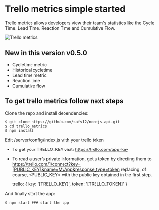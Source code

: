 # Trello metrics simple started
Trello metrics allows developers view their team's statistics like the Cycle Time, Lead Time, Reaction Time and Cumulative Flow.

![Trello metrics](https://raw.githubusercontent.com/safv12/trello-metrics/master/cap1.png)

## New in this version v0.5.0

 - Cycletime metric
 - Historical cycletime
 - Lead time metric
 - Reaction time
 - Cumulative flow


## To get trello metrics follow next steps

Clone the repo and install dependencies:

    $ git clone https://github.com/safv12/nodejs-api.git
    $ cd trello_metrics
    $ npm install

Edit /server/config/index.js with your trello token

 - To get your TRELLO_KEY visit: https://trello.com/app-key
 - To read a user’s private information, get a token by directing them to https://trello.com/1/connect?key=[PUBLIC_KEY]&name=MyApp&response_type=token replacing, of course, <PUBLIC_KEY> with the public key obtained in the first step.

    trello: {
      key: '[TRELLO_KEY]',
      token: '[TRELLO_TOKEN]'
    }

And finally start the app:

    $ npm start ### start the app
